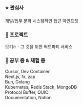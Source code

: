 ### ⭐ 관심사
개발/업무 문화
시스템적인 접근
마인드셋

### 🎯 프로젝트
모기🔥 - 그 것을 위한 써드파티 서비스

### 📖 공부 중 & 체험 중
Cursor, Dev Container
<br>
Next.js, fx, zap
<br>
Bun, Golang
<br>
Kubernetes, Redis Stack, MongoDB
<br>
Protocol Buffer, QUIC
<br>
Documentation, Notion

